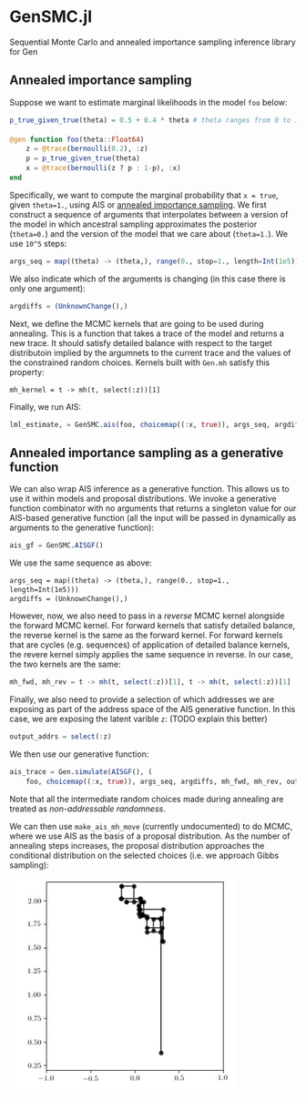 # GenSMC.jl

Sequential Monte Carlo and annealed importance sampling inference library for Gen

## Annealed importance sampling

Suppose we want to estimate marginal likelihoods in the model `foo` below:
```julia
p_true_given_true(theta) = 0.5 + 0.4 * theta # theta ranges from 0 to 1

@gen function foo(theta::Float64)
    z = @trace(bernoulli(0.2), :z)
    p = p_true_given_true(theta)
    x = @trace(bernoulli(z ? p : 1-p), :x)
end
```
Specifically, we want to compute the marginal probability that `x = true`, given `theta=1.`, using AIS or [annealed importance sampling](https://arxiv.org/abs/physics/9803008).
We first construct a sequence of arguments that interpolates between a version of the model in which ancestral sampling approximates the posterior (`theta=0.`) and the version of the model that we care about (`theta=1.`).
We use `10^5` steps:
```julia
args_seq = map((theta) -> (theta,), range(0., stop=1., length=Int(1e5)))
```
We also indicate which of the arguments is changing (in this case there is only one argument):
```julia
argdiffs = (UnknownChange(),)
```
Next, we define the MCMC kernels that are going to be used during annealing.
This is a function that takes a trace of the model and returns a new trace.
It should satisfy detailed balance with respect to the target distributoin implied by the argumnets to the current trace and the values of the constrained random choices.
Kernels built with `Gen.mh` satisfy this property:
```
mh_kernel = t -> mh(t, select(:z))[1]
```
Finally, we run AIS:
```julia
lml_estimate, = GenSMC.ais(foo, choicemap((:x, true)), args_seq, argdiffs, mh_kernel)
```

## Annealed importance sampling as a generative function

We can also wrap AIS inference as a generative function.
This allows us to use it within models and proposal distributions.
We invoke a generative function combinator with no arguments that returns a singleton value for our AIS-based generative function (all the input will be passed in dynamically as arguments to the generative function):
```julia
ais_gf = GenSMC.AISGF()
```

We use the same sequence as above:
```
args_seq = map((theta) -> (theta,), range(0., stop=1., length=Int(1e5)))
argdiffs = (UnknownChange(),)
```
However, now, we also need to pass in a *reverse* MCMC kernel alongside the forward MCMC kernel.
For forward kernels that satisfy detailed balance, the reverse kernel is the same as the forward kernel.
For forward kernels that are cycles (e.g. sequences) of application of detailed balance kernels, the revere kernel simply applies the same sequence in reverse.
In our case, the two kernels are the same:
```julia
mh_fwd, mh_rev = t -> mh(t, select(:z))[1], t -> mh(t, select(:z))[1]
```
Finally, we also need to provide a selection of which addresses we are exposing as part of the address space of the AIS generative function.
In this case, we are exposing the latent varible `z`: (TODO explain this better)
```julia
output_addrs = select(:z)
```

We then use our generative function:
```julia
ais_trace = Gen.simulate(AISGF(), (
    foo, choicemap((:x, true)), args_seq, argdiffs, mh_fwd, mh_rev, output_addrs)
```

Note that all the intermediate random choices made during annealing are treated as *non-addressable randomness*.

We can then use `make_ais_mh_move` (currently undocumented) to do MCMC, where we use AIS as the basis of a proposal distribution.
As the number of annealing steps increases, the proposal distribution approaches the conditional distribution on the selected choices (i.e. we approach Gibbs sampling):

![Gibbs sampling with AIS](gibbs.png)
